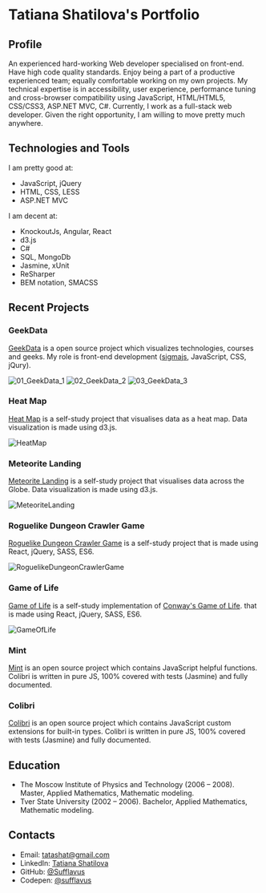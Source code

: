 # Tatiana Shatilova's Portfolio

## Profile

An experienced hard-working Web developer specialised on front-end. Have high code quality standards. Enjoy being a part of a productive experienced team; equally comfortable working on my own projects. My technical expertise is in accessibility, user experience, performance tuning and cross-browser compatibility using JavaScript, HTML/HTML5, CSS/CSS3, ASP.NET MVC, C#. Currently, I work as a full-stack web developer. Given the right opportunity, I am willing to move pretty much anywhere.

## Technologies and Tools

I am pretty good at:

* JavaScript, jQuery
* HTML, CSS, LESS
* ASP.NET MVC

I am decent at:

* KnockoutJs, Angular, React
* d3.js
* C#
* SQL, MongoDb
* Jasmine, xUnit
* ReSharper
* BEM notation, SMACSS 

## Recent Projects

### GeekData 
[GeekData](http://geekdata.io/)  is a open source project which visualizes technologies, courses and geeks. My role is front-end development ([sigmajs](http://sigmajs.org/), JavaScript, CSS, jQury).

![01_GeekData_1](https://github.com/Sufflavus/Portfolio/blob/master/images/01_GeekData_1.png)
![02_GeekData_2](https://github.com/Sufflavus/Portfolio/blob/master/images/01_GeekData_2.png)
![03_GeekData_3](https://github.com/Sufflavus/Portfolio/blob/master/images/01_GeekData_3.png)

### Heat Map

[Heat Map](http://codepen.io/sufflavus/full/oxRJRb/) is a self-study project that visualises data as a heat map. Data visualization is made using d3.js.

![HeatMap](https://github.com/Sufflavus/CodepenExamples/blob/master/images/13_HeatMap.png)

### Meteorite Landing

[Meteorite Landing](http://codepen.io/sufflavus/full/pyXNwY/) is a self-study project that visualises data across the Globe. Data visualization is made using d3.js.

![MeteoriteLanding](https://github.com/Sufflavus/CodepenExamples/blob/master/images/14_MeteoriteLanding.png)

### Roguelike Dungeon Crawler Game

[Roguelike Dungeon Crawler Game](http://codepen.io/sufflavus/full/WxeLQe/) is a self-study project that is made using React, jQuery, SASS, ES6.

![RoguelikeDungeonCrawlerGame](https://github.com/Sufflavus/Portfolio/blob/master/images/04_RoguelikeDungeonCrawlerGame.png)

### Game of Life

[Game of Life](http://codepen.io/sufflavus/full/grVeEE/) is a self-study implementation of [Conway's Game of Life](https://en.wikipedia.org/wiki/Conway%27s_Game_of_Life). that is made using React, jQuery, SASS, ES6.

![GameOfLife](https://github.com/Sufflavus/Portfolio/blob/master/images/05_GameOfLife.png)

### Mint

[Mint](https://github.com/Sufflavus/Mint) is an open source project which contains JavaScript helpful functions. Colibri is written in pure JS, 100% covered with tests (Jasmine) and fully documented.

### Colibri

[Colibri](https://github.com/Sufflavus/Colibri) is an open source project which contains JavaScript custom extensions for built-in types. Colibri is written in pure JS,  100% covered with tests (Jasmine) and fully documented.

## Education 

* The Moscow Institute of Physics and Technology (2006 – 2008). Master, Applied Mathematics, Mathematic modeling.
* Tver State University (2002 – 2006). Bachelor, Applied Mathematics, Mathematic modeling.

## Contacts

* Email: [tatashat@gmail.com](mailto:tatashat@gmail.com)
* LinkedIn: [Tatiana Shatilova](https://us.linkedin.com/pub/tatiana-shatilova/81/94/260)
* GitHub: [@Sufflavus](https://github.com/Sufflavus)
* Codepen: [@sufflavus](http://codepen.io/sufflavus)